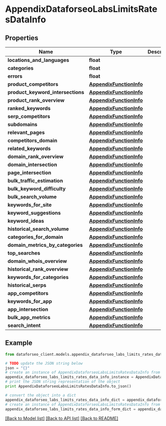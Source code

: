 # AppendixDataforseoLabsLimitsRatesDataInfo


## Properties

Name | Type | Description | Notes
------------ | ------------- | ------------- | -------------
**locations_and_languages** | **float** |  | [optional] 
**categories** | **float** |  | [optional] 
**errors** | **float** |  | [optional] 
**product_competitors** | [**AppendixFunctionInfo**](AppendixFunctionInfo.md) |  | [optional] 
**product_keyword_intersections** | [**AppendixFunctionInfo**](AppendixFunctionInfo.md) |  | [optional] 
**product_rank_overview** | [**AppendixFunctionInfo**](AppendixFunctionInfo.md) |  | [optional] 
**ranked_keywords** | [**AppendixFunctionInfo**](AppendixFunctionInfo.md) |  | [optional] 
**serp_competitors** | [**AppendixFunctionInfo**](AppendixFunctionInfo.md) |  | [optional] 
**subdomains** | [**AppendixFunctionInfo**](AppendixFunctionInfo.md) |  | [optional] 
**relevant_pages** | [**AppendixFunctionInfo**](AppendixFunctionInfo.md) |  | [optional] 
**competitors_domain** | [**AppendixFunctionInfo**](AppendixFunctionInfo.md) |  | [optional] 
**related_keywords** | [**AppendixFunctionInfo**](AppendixFunctionInfo.md) |  | [optional] 
**domain_rank_overview** | [**AppendixFunctionInfo**](AppendixFunctionInfo.md) |  | [optional] 
**domain_intersection** | [**AppendixFunctionInfo**](AppendixFunctionInfo.md) |  | [optional] 
**page_intersection** | [**AppendixFunctionInfo**](AppendixFunctionInfo.md) |  | [optional] 
**bulk_traffic_estimation** | [**AppendixFunctionInfo**](AppendixFunctionInfo.md) |  | [optional] 
**bulk_keyword_difficulty** | [**AppendixFunctionInfo**](AppendixFunctionInfo.md) |  | [optional] 
**bulk_search_volume** | [**AppendixFunctionInfo**](AppendixFunctionInfo.md) |  | [optional] 
**keywords_for_site** | [**AppendixFunctionInfo**](AppendixFunctionInfo.md) |  | [optional] 
**keyword_suggestions** | [**AppendixFunctionInfo**](AppendixFunctionInfo.md) |  | [optional] 
**keyword_ideas** | [**AppendixFunctionInfo**](AppendixFunctionInfo.md) |  | [optional] 
**historical_search_volume** | [**AppendixFunctionInfo**](AppendixFunctionInfo.md) |  | [optional] 
**categories_for_domain** | [**AppendixFunctionInfo**](AppendixFunctionInfo.md) |  | [optional] 
**domain_metrics_by_categories** | [**AppendixFunctionInfo**](AppendixFunctionInfo.md) |  | [optional] 
**top_searches** | [**AppendixFunctionInfo**](AppendixFunctionInfo.md) |  | [optional] 
**domain_whois_overview** | [**AppendixFunctionInfo**](AppendixFunctionInfo.md) |  | [optional] 
**historical_rank_overview** | [**AppendixFunctionInfo**](AppendixFunctionInfo.md) |  | [optional] 
**keywords_for_categories** | [**AppendixFunctionInfo**](AppendixFunctionInfo.md) |  | [optional] 
**historical_serps** | [**AppendixFunctionInfo**](AppendixFunctionInfo.md) |  | [optional] 
**app_competitors** | [**AppendixFunctionInfo**](AppendixFunctionInfo.md) |  | [optional] 
**keywords_for_app** | [**AppendixFunctionInfo**](AppendixFunctionInfo.md) |  | [optional] 
**app_intersection** | [**AppendixFunctionInfo**](AppendixFunctionInfo.md) |  | [optional] 
**bulk_app_metrics** | [**AppendixFunctionInfo**](AppendixFunctionInfo.md) |  | [optional] 
**search_intent** | [**AppendixFunctionInfo**](AppendixFunctionInfo.md) |  | [optional] 

## Example

```python
from dataforseo_client.models.appendix_dataforseo_labs_limits_rates_data_info import AppendixDataforseoLabsLimitsRatesDataInfo

# TODO update the JSON string below
json = "{}"
# create an instance of AppendixDataforseoLabsLimitsRatesDataInfo from a JSON string
appendix_dataforseo_labs_limits_rates_data_info_instance = AppendixDataforseoLabsLimitsRatesDataInfo.from_json(json)
# print the JSON string representation of the object
print AppendixDataforseoLabsLimitsRatesDataInfo.to_json()

# convert the object into a dict
appendix_dataforseo_labs_limits_rates_data_info_dict = appendix_dataforseo_labs_limits_rates_data_info_instance.to_dict()
# create an instance of AppendixDataforseoLabsLimitsRatesDataInfo from a dict
appendix_dataforseo_labs_limits_rates_data_info_form_dict = appendix_dataforseo_labs_limits_rates_data_info.from_dict(appendix_dataforseo_labs_limits_rates_data_info_dict)
```
[[Back to Model list]](../README.md#documentation-for-models) [[Back to API list]](../README.md#documentation-for-api-endpoints) [[Back to README]](../README.md)


